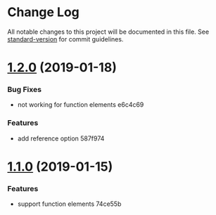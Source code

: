 # Change Log

All notable changes to this project will be documented in this file. See [standard-version](https://github.com/conventional-changelog/standard-version) for commit guidelines.

<a name="1.2.0"></a>
# [1.2.0](/compare/v1.1.0...v1.2.0) (2019-01-18)


### Bug Fixes

* not working for function elements e6c4c69


### Features

* add reference option 587f974



<a name="1.1.0"></a>
# [1.1.0](/compare/v1.0.2...v1.1.0) (2019-01-15)


### Features

* support function elements 74ce55b
